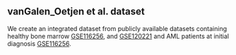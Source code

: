 ## vanGalen_Oetjen et al. dataset

We create an integrated dataset from publicly available datasets containing healthy bone marrow [GSE116256](https://www.ncbi.nlm.nih.gov/geo/query/acc.cgi?acc=GSE116256), and [GSE120221](https://www.ncbi.nlm.nih.gov/geo/query/acc.cgi?acc=GSE120221) and AML patients at initial diagnosis [GSE116256](https://www.ncbi.nlm.nih.gov/geo/query/acc.cgi?acc=GSE116256).